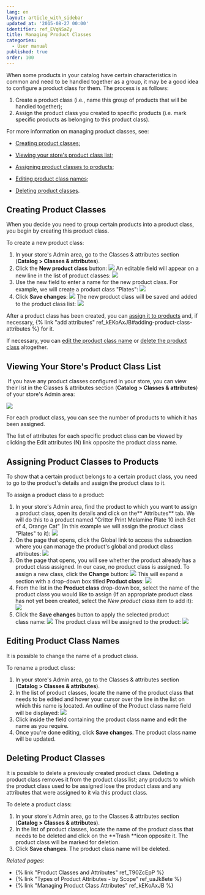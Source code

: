 ```yaml
---
lang: en
layout: article_with_sidebar
updated_at: '2015-08-27 00:00'
identifier: ref_EVqNSaZy
title: Managing Product Classes
categories:
  - User manual
published: true
order: 100
---
```


When some products in your catalog have certain characteristics in common and need to be handled together as a group, it may be a good idea to configure a product class for them. The process is as follows:

1.  Create a product class (i.e., name this group of products that will be handled together);
2.  Assign the product class you created to specific products (i.e. mark specific products as belonging to this product class).

For more information on managing product classes, see:

*   [Creating product classes](#creating-product-classes);

*   [Viewing your store's product class list](#viewing-your-stores-product-class-list);

*   [Assigning product classes to products](#assigning-product-classes-to-products);

*   [Editing product class names](#editing-product-class-names);

*   [Deleting product classes](#deleting-product-classes).

## Creating Product Classes

When you decide you need to group certain products into a product class, you begin by creating this product class.

To create a new product class:

1.  In your store's Admin area, go to the Classes & attributes section (**Catalog > Classes & attributes**).
2.  Click the **New product class** button:
    ![]({{site.baseurl}}/attachments/7504877/8719235.png)
    An editable field will appear on a new line in the list of product classes:
    ![]({{site.baseurl}}/attachments/7504877/8719236.png)
3.  Use the new field to enter a name for the new product class. For example, we will create a product class "Plates":
    ![]({{site.baseurl}}/attachments/7504877/8719237.png)
4.  Click **Save changes**:
    ![]({{site.baseurl}}/attachments/7504877/8719238.png)
    The new product class will be saved and added to the product class list:
    ![]({{site.baseurl}}/attachments/7504877/8719239.png)

After a product class has been created, you can [assign it to products](#assigning-product-classes-to-products) and, if necessary, {% link "add attributes" ref_kEKoAxJB#adding-product-class-attributes %} for it.

If necessary, you can [edit the product class name](#editing-product-class-names) or [delete the product class](#deleting-product-classes) altogether.

## Viewing Your Store's Product Class List

 If you have any product classes configured in your store, you can view their list in the Classes & attributes section (**Catalog > Classes & attributes**) of your store's Admin area:

![]({{site.baseurl}}/attachments/7504877/8719240.png)

For each product class, you can see the number of products to which it has been assigned.

The list of attributes for each specific product class can be viewed by clicking the Edit attributes (N) link opposite the product class name.

## Assigning Product Classes to Products

To show that a certain product belongs to a certain product class, you need to go to the product's details and assign the product class to it. 

To assign a product class to a product:

1.  In your store's Admin area, find the product to which you want to assign a product class, open its details and click on the** Attributes** tab. We will do this to a product named "Critter Print Melamine Plate 10 inch Set of 4, Orange Cat" (In this example we will assign the product class "Plates" to it):
    ![]({{site.baseurl}}/attachments/7504877/8719241.png)
2.  On the page that opens, click the Global link to access the subsection where you can manage the product's global and product class attributes:
    ![]({{site.baseurl}}/attachments/7504877/8719242.png)
3.  On the page that opens, you will see whether the product already has a product class assigned. In our case, no product class is assigned. To assign a new class, click the **Change** button:
    ![]({{site.baseurl}}/attachments/7504877/8719243.png)
    This will expand a section with a drop-down box titled **Product class**:
    ![]({{site.baseurl}}/attachments/7504877/8719244.png)
4.  From the list in the **Product class** drop-down box, select the name of the product class you would like to assign (If an appropriate product class has not yet been created, select the _New product class_ item to add it):
    ![]({{site.baseurl}}/attachments/7504877/8719245.png)
5.  Click the **Save changes** button to apply the selected product class name:
    ![]({{site.baseurl}}/attachments/7504877/8719247.png)
    The product class will be assigned to the product:
    ![]({{site.baseurl}}/attachments/7504877/8719248.png)

## Editing Product Class Names

It is possible to change the name of a product class.

To rename a product class:

1.  In your store's Admin area, go to the Classes & attributes section (**Catalog > Classes & attributes**).
2.  In the list of product classes, locate the name of the product class that needs to be edited and hover your cursor over the line in the list on which this name is located. An outline of the Product class name field will be displayed:
    ![]({{site.baseurl}}/attachments/7504877/8719249.png)
3.  Click inside the field containing the product class name and edit the name as you require. 
4.  Once you're done editing, click **Save changes**.
    The product class name will be updated. 

## Deleting Product Classes

It is possible to delete a previously created product class. Deleting a product class removes it from the product class list; any products to which the product class used to be assigned lose the product class and any attributes that were assigned to it via this product class.

To delete a product class:

1.  In your store's Admin area, go to the Classes & attributes section (**Catalog > Classes & attributes**).
2.  In the list of product classes, locate the name of the product class that needs to be deleted and click on the **Trash **icon opposite it. The product class will be marked for deletion.
3.  Click **Save changes**.
    The product class name will be deleted.

_Related pages:_

*   {% link "Product Classes and Attributes" ref_T90ZcEpP %}
*   {% link "Types of Product Attributes - by Scope" ref_uaJk8ete %}
*   {% link "Managing Product Class Attributes" ref_kEKoAxJB %}
